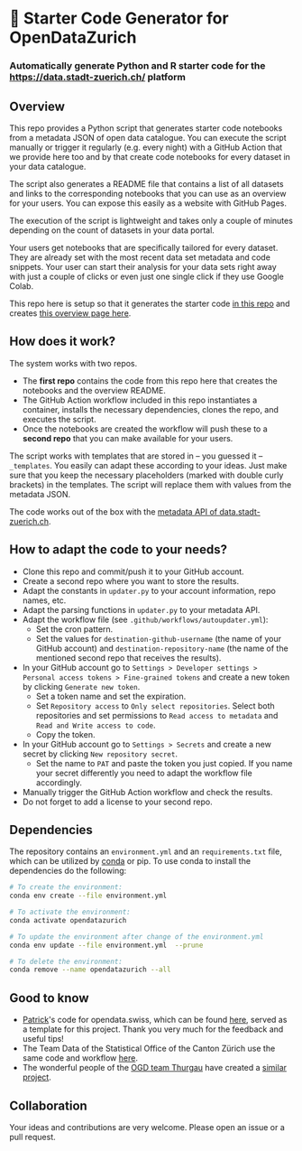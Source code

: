 # 🚀 Starter Code Generator for OpenDataZurich

### Automatically generate Python and R starter code for the https://data.stadt-zuerich.ch/ platform


## Overview
This repo provides a Python script that generates starter code notebooks from a metadata JSON of open data catalogue. You can execute the script manually or trigger it regularly (e.g. every night) with a GitHub Action that we provide here too and by that create code notebooks for every dataset in your data catalogue. 

The script also generates a README file that contains a list of all datasets and links to the corresponding notebooks that you can use as an overview for your users. You can expose this easily as a website with GitHub Pages.

The execution of the script is lightweight and takes only a couple of minutes depending on the count of datasets in your data portal.

Your users get notebooks that are specifically tailored for every dataset. They are already set with the most recent data set metadata and code snippets. Your user can start their analysis for your data sets right away with just a couple of clicks or even just one single click if they use Google Colab.

This repo here is setup so that it generates the starter code [in this repo](https://github.com/opendatazurich/starter-code) and creates [this overview page here](https://opendatazurich.github.io/starter-code).


## How does it work?
The system works with two repos. 
- The **first repo** contains the code from this repo here that creates the notebooks and the overview README. 
- The GitHub Action workflow included in this repo instantiates a container, installs the necessary dependencies, clones the repo, and executes the script. 
- Once the notebooks are created the workflow will push these to a **second repo** that you can make available for your users.

The script works with templates that are stored in – you guessed it – `_templates`. You easily can adapt these according to your ideas. Just make sure that you keep the necessary placeholders (marked with double curly brackets) in the templates. The script will replace them with values from the metadata JSON.

The code works out of the box with the [metadata API of data.stadt-zuerich.ch](https://data.stadt-zuerich.ch/api/3/action/current_package_list_with_resources). 


## How to adapt the code to your needs?
-   Clone this repo and commit/push it to your GitHub account.
-   Create a second repo where you want to store the results.
-   Adapt the constants in `updater.py` to your account information, repo names, etc.
-   Adapt the parsing functions in `updater.py` to your metadata API.
-   Adapt the workflow file (see `.github/workflows/autoupdater.yml`):
    -   Set the cron pattern.
    -   Set the values for `destination-github-username` (the name of your GitHub account) and `destination-repository-name` (the name of the mentioned second repo that receives the results).
-   In your GitHub account go to `Settings > Developer settings > Personal access tokens > Fine-grained tokens` and create a new token by clicking `Generate new token`.
    -   Set a token name and set the expiration.
    -   Set `Repository access` to `Only select repositories`. Select both repositories and set permissions to `Read access to metadata` and `Read and Write access to code`.
    -   Copy the token.
-   In your GitHub account go to `Settings > Secrets` and create a new secret by clicking `New repository secret`.
    -   Set the name to `PAT` and paste the token you just copied. If you name your secret differently you need to adapt the workflow file accordingly.
-   Manually trigger the GitHub Action workflow and check the results.
-   Do not forget to add a license to your second repo.

## Dependencies

The repository contains an ```environment.yml``` and an ```requirements.txt``` file,
which can be utilized by
[conda](https://docs.conda.io/projects/conda/en/stable/user-guide/install/index.html)
or pip. To use conda to install the dependencies do the following:

```bash
# To create the environment:
conda env create --file environment.yml

# To activate the environment:
conda activate opendatazurich

# To update the environment after change of the environment.yml
conda env update --file environment.yml  --prune

# To delete the environment:
conda remove --name opendatazurich --all
```
## Good to know
- [Patrick](https://github.com/rnckp)'s code for opendata.swiss, which can be found [here](https://github.com/rnckp/starter-code-opendataswiss-gh), served as a template for this project. Thank you very much for the feedback and useful tips!
- The Team Data of the Statistical Office of the Canton Zürich use the same code and workflow [here](https://github.com/openZH/startercode-generator_openZH).
- The wonderful people of the [OGD team Thurgau](https://ogd.tg.ch/) have created a [similar project](https://github.com/ogdtg/starter-code-ogdtg).



## Collaboration
Your ideas and contributions are very welcome. Please open an issue or a pull request.
